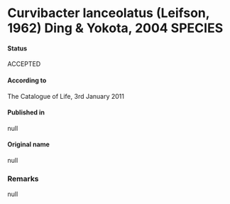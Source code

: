 # Curvibacter lanceolatus (Leifson, 1962) Ding & Yokota, 2004 SPECIES

#### Status
ACCEPTED

#### According to
The Catalogue of Life, 3rd January 2011

#### Published in
null

#### Original name
null

### Remarks
null
